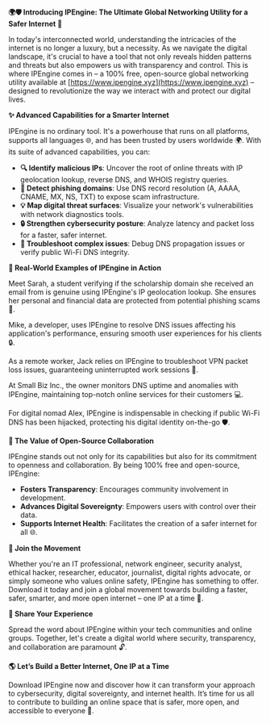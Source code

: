 **🌍🛡️ Introducing IPEngine: The Ultimate Global Networking Utility for a Safer Internet 🚀**

In today's interconnected world, understanding the intricacies of the internet is no longer a luxury, but a necessity. As we navigate the digital landscape, it's crucial to have a tool that not only reveals hidden patterns and threats but also empowers us with transparency and control. This is where IPEngine comes in – a 100% free, open-source global networking utility available at [https://www.ipengine.xyz](https://www.ipengine.xyz) – designed to revolutionize the way we interact with and protect our digital lives.

**✨ Advanced Capabilities for a Smarter Internet**

IPEngine is no ordinary tool. It's a powerhouse that runs on all platforms, supports all languages 🌐, and has been trusted by users worldwide 🌍. With its suite of advanced capabilities, you can:

- **🔍 Identify malicious IPs**: Uncover the root of online threats with IP geolocation lookup, reverse DNS, and WHOIS registry queries.
- **🚨 Detect phishing domains**: Use DNS record resolution (A, AAAA, CNAME, MX, NS, TXT) to expose scam infrastructure.
- **💡 Map digital threat surfaces**: Visualize your network's vulnerabilities with network diagnostics tools.
- **🔒 Strengthen cybersecurity posture**: Analyze latency and packet loss for a faster, safer internet.
- **📡 Troubleshoot complex issues**: Debug DNS propagation issues or verify public Wi-Fi DNS integrity.

**🌟 Real-World Examples of IPEngine in Action**

Meet Sarah, a student verifying if the scholarship domain she received an email from is genuine using IPEngine's IP geolocation lookup. She ensures her personal and financial data are protected from potential phishing scams 🚨.

Mike, a developer, uses IPEngine to resolve DNS issues affecting his application's performance, ensuring smooth user experiences for his clients 🔒.

As a remote worker, Jack relies on IPEngine to troubleshoot VPN packet loss issues, guaranteeing uninterrupted work sessions 🔌.

At Small Biz Inc., the owner monitors DNS uptime and anomalies with IPEngine, maintaining top-notch online services for their customers 💻.

For digital nomad Alex, IPEngine is indispensable in checking if public Wi-Fi DNS has been hijacked, protecting his digital identity on-the-go 🛡️.

**🌈 The Value of Open-Source Collaboration**

IPEngine stands out not only for its capabilities but also for its commitment to openness and collaboration. By being 100% free and open-source, IPEngine:

- **Fosters Transparency**: Encourages community involvement in development.
- **Advances Digital Sovereignty**: Empowers users with control over their data.
- **Supports Internet Health**: Facilitates the creation of a safer internet for all 🌐.

**🚀 Join the Movement**

Whether you're an IT professional, network engineer, security analyst, ethical hacker, researcher, educator, journalist, digital rights advocate, or simply someone who values online safety, IPEngine has something to offer. Download it today and join a global movement towards building a faster, safer, smarter, and more open internet – one IP at a time 🚀.

**💬 Share Your Experience**

Spread the word about IPEngine within your tech communities and online groups. Together, let's create a digital world where security, transparency, and collaboration are paramount 🔓.

**🌎 Let’s Build a Better Internet, One IP at a Time**

Download IPEngine now and discover how it can transform your approach to cybersecurity, digital sovereignty, and internet health. It’s time for us all to contribute to building an online space that is safer, more open, and accessible to everyone 🌟.